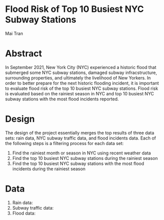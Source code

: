 # Flood Risk of Top 10 Busiest NYC Subway Stations
Mai Tran

# Abstract
In September 2021, New York City (NYC) experienced a historic flood that submerged some NYC subway stations, damaged subway infracstructure, surrounding properties, and ultimately the livelihood of New Yorkers. In order to better prepare for the next historic flooding incident, it is important to evaluate flood risk of the top 10 busiest NYC subway stations. Flood risk is evaluated based on the rainiest season in NYC and top 10 busiest NYC subway stations with the most flood incidents reported.

# Design
The design of the project essentially merges the top results of three data sets: rain data, NYC subway traffic data, and flood incidents data. Each of the following steps is a filtering process for each data set: 
  1) Find the rainiest month or season in NYC using recent weather data
  2) Find the top 10 busiest NYC subway stations during the rainiest season
  3) Find the top 10 busiest NYC subway stations with the most flood incidents during the rainiest season

# Data
1) Rain data: 
2) Subway traffic data: 
3) Flood data: 
